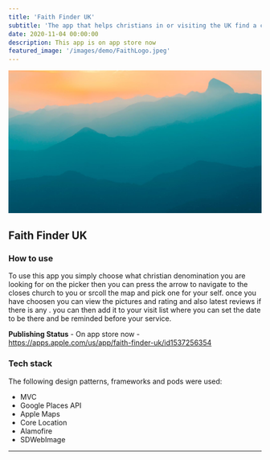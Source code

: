 ```yaml
---
title: 'Faith Finder UK'
subtitle: 'The app that helps christians in or visiting the UK find a church near them'
date: 2020-11-04 00:00:00
description: This app is on app store now
featured_image: '/images/demo/FaithLogo.jpeg'
---
```


![](/images/demo/demo-landscape.jpg)

## Faith Finder UK 

### How to use 
To use this app you simply choose what christian  denomination you are looking for on the picker then you can press the arrow to navigate to the closes church to you or srcoll the map and pick one for your self. once you have choosen you can view the pictures and rating and also latest reviews if there is any . you can then add it to your visit list where you can set the date to be there and be reminded before your service. 


**Publishing Status** -  On app store now -  https://apps.apple.com/us/app/faith-finder-uk/id1537256354

### Tech stack 
The following design patterns, frameworks  and pods were used:

* MVC 
* Google Places API 
* Apple Maps 
* Core Location
* Alamofire 
* SDWebImage

---

